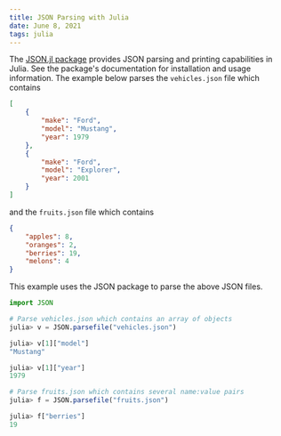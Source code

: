 ```yaml
---
title: JSON Parsing with Julia
date: June 8, 2021
tags: julia
---
```


The [JSON.jl package](https://juliapackages.com/p/json) provides JSON parsing and printing capabilities in Julia. See the package's documentation for installation and usage information. The example below parses the `vehicles.json` file which contains

```json
[
    {
        "make": "Ford",
        "model": "Mustang",
        "year": 1979
    },
    {
        "make": "Ford",
        "model": "Explorer",
        "year": 2001
    }
]
```

and the `fruits.json` file which contains

```json
{
    "apples": 8,
    "oranges": 2,
    "berries": 19,
    "melons": 4
}
```

This example uses the JSON package to parse the above JSON files.

```julia
import JSON

# Parse vehicles.json which contains an array of objects
julia> v = JSON.parsefile("vehicles.json")

julia> v[1]["model"]
"Mustang"

julia> v[1]["year"]
1979

# Parse fruits.json which contains several name:value pairs
julia> f = JSON.parsefile("fruits.json")

julia> f["berries"]
19
```